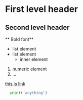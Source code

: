 # First level header

## Second level header

** Bold font**

* list element
* list element
  * inner element

1. numeric element
1. ...

[this is link](http://db.chgk.info)

```python
  print('anything')
```

